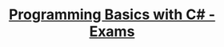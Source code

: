 # <p align="center"><a href="https://softuni.bg/trainings/2179/programming-basics-with-csharp-november-2018"> Programming Basics with C# - Exams <a/><p>



